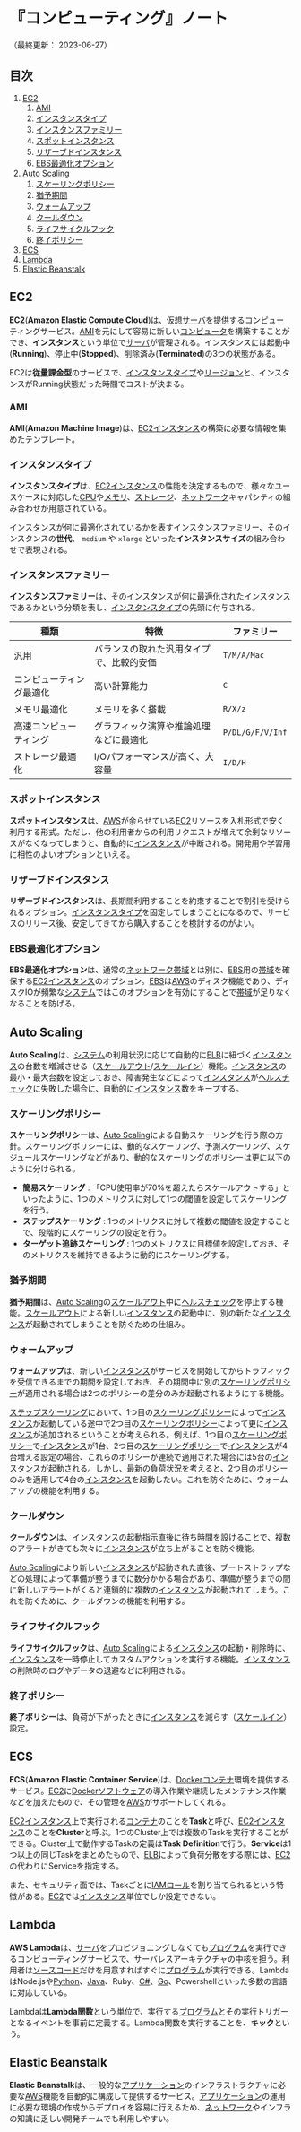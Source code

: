 # 『コンピューティング』ノート

（最終更新： 2023-06-27）


## 目次

1. [EC2](#ec2)
	1. [AMI](#ami)
	1. [インスタンスタイプ](#インスタンスタイプ)
	1. [インスタンスファミリー](#インスタンスファミリー)
	1. [スポットインスタンス](#スポットインスタンス)
	1. [リザーブドインスタンス](#リザーブドインスタンス)
	1. [EBS最適化オプション](#ebs最適化オプション)
1. [Auto Scaling](#auto-scaling)
	1. [スケーリングポリシー](#スケーリングポリシー)
	1. [猶予期間](#猶予期間)
	1. [ウォームアップ](#ウォームアップ)
	1. [クールダウン](#クールダウン)
	1. [ライフサイクルフック](#ライフサイクルフック)
	1. [終了ポリシー](#終了ポリシー)
1. [ECS](#ecs)
1. [Lambda](#lambda)
1. [Elastic Beanstalk](#elastic-beanstalk)


## EC2

**EC2**(**Amazon Elastic Compute Cloud**)は、仮想[サーバ](../../../../computer/_/chapters/computer.md#サーバ)を提供するコンピューティングサービス。[AMI](#ami)を元にして容易に新しい[コンピュータ](../../../../computer/_/chapters/computer.md#コンピュータ)を構築することができ、**インスタンス**という単位で[サーバ](../../../../computer/_/chapters/computer.md#サーバ)が管理される。インスタンスには起動中(**Running**)、停止中(**Stopped**)、削除済み(**Terminated**)の3つの状態がある。

EC2は**従量課金型**のサービスで、[インスタンスタイプ](#インスタンスタイプ)や[リージョン](./aws.md#リージョン)と、インスタンスがRunning状態だった時間でコストが決まる。

### AMI

**AMI**(**Amazon Machine Image**)は、[EC2インスタンス](#ec2)の構築に必要な情報を集めたテンプレート。

### インスタンスタイプ

**インスタンスタイプ**は、[EC2インスタンス](#ec2)の性能を決定するもので、様々なユースケースに対応した[CPU](../../../../computer/hardware/_/chapters/processor.md#cpu)や[メモリ](../../../../computer/hardware/_/chapters/memory.md#メモリ)、[ストレージ](../../../../computer/hardware/_/chapters/hardware.md#記憶装置)、[ネットワーク](../../../_/chapters/network.md#ネットワーク)キャパシティの組み合わせが用意されている。

[インスタンス](#ec2)が何に最適化されているかを表す[インスタンスファミリー](#インスタンスファミリー)、そのインスタンスの**世代**、 `medium` や `xlarge` といった**インスタンスサイズ**の組み合わせで表現される。

### インスタンスファミリー

**インスタンスファミリー**は、その[インスタンス](#ec2)が何に最適化された[インスタンス](#ec2)であるかという分類を表し、[インスタンスタイプ](#インスタンスタイプ)の先頭に付与される。

| 種類                     | 特徴                                     | ファミリー       |
|--------------------------|------------------------------------------|------------------|
| 汎用                     | バランスの取れた汎用タイプで、比較的安価 | `T/M/A/Mac`      |
| コンピューティング最適化 | 高い計算能力                             | `C`              |
| メモリ最適化             | メモリを多く搭載                         | `R/X/z`          |
| 高速コンピューティング   | グラフィック演算や推論処理などに最適化   | `P/DL/G/F/V/Inf` |
| ストレージ最適化         | I/Oパフォーマンスが高く、大容量          | `I/D/H`          |

### スポットインスタンス

**スポットインスタンス**は、[AWS](./aws.md#aws)が余らせている[EC2](#ec2)リソースを入札形式で安く利用する形式。ただし、他の利用者からの利用リクエストが増えて余剰なリソースがなくなってしまうと、自動的に[インスタンス](#ec2)が中断される。開発用や学習用に相性のよいオプションといえる。

### リザーブドインスタンス

**リザーブドインスタンス**は、長期間利用することを約束することで割引を受けられるオプション。[インスタンスタイプ](#インスタンスタイプ)を固定してしまうことになるので、サービスのリリース後、安定してきてから購入することを検討するのがよい。

### EBS最適化オプション

**EBS最適化オプション**は、通常の[ネットワーク](../../../_/chapters/network.md#ネットワーク)[帯域](../../../_/chapters/network.md#帯域)とは別に、[EBS](./storage.md#ebs)用の[帯域](../../../_/chapters/network.md#帯域)を確保する[EC2インスタンス](#ec2)のオプション。[EBS](./storage.md#ebs)は[AWS](./aws.md#aws)のディスク機能であり、ディスクIOが頻繁な[システム](../../../../system/_/chapters/system.md#システム)ではこのオプションを有効にすることで[帯域](../../../_/chapters/network.md#帯域)が足りなくなることを防げる。


## Auto Scaling

**Auto Scaling**は、[システム](../../../../system/_/chapters/system.md#システム)の利用状況に応じて自動的に[ELB](./networking_and_content_delivery.md)に紐づく[インスタンス](#ec2)の台数を増減させる（[スケールアウト](../../../../system/_/chapters/system_performance_evaluation.md#スケールアウト)/[スケールイン](../../../../system/_/chapters/system_performance_evaluation.md#スケールイン)）機能。[インスタンス](#ec2)の最小・最大台数を設定しておき、障害発生などによって[インスタンス](#ec2)が[ヘルスチェック](../../../../system/_/chapters/reliability_design.md#ヘルスチェック)に失敗した場合に、自動的に[インスタンス](#ec2)数をキープする。

### スケーリングポリシー

**スケーリングポリシー**は、[Auto Scaling](#auto-scaling)による自動スケーリングを行う際の方針。スケーリングポリシーには、動的なスケーリング、予測スケーリング、スケジュールスケーリングなどがあり、動的なスケーリングのポリシーは更に以下のように分けられる。

- **簡易スケーリング** : 「CPU使用率が70%を超えたらスケールアウトする」といったように、1つのメトリクスに対して1つの閾値を設定してスケーリングを行う。
- **ステップスケーリング** : 1つのメトリクスに対して複数の閾値を設定することで、段階的にスケーリングの設定を行う。
- **ターゲット追跡スケーリング** : 1つのメトリクスに目標値を設定しておき、そのメトリクスを維持できるように動的にスケーリングする。

### 猶予期間

**猶予期間**は、[Auto Scaling](#auto-scaling)の[スケールアウト](../../../../system/_/chapters/system_performance_evaluation.md#スケールアウト)中に[ヘルスチェック](../../../../system/_/chapters/reliability_design.md#ヘルスチェック)を停止する機能。[スケールアウト](../../../../system/_/chapters/system_performance_evaluation.md#スケールアウト)による新しい[インスタンス](#ec2)の起動中に、別の新たな[インスタンス](#ec2)が起動されてしまうことを防ぐための仕組み。

### ウォームアップ

**ウォームアップ**は、新しい[インスタンス](#ec2)がサービスを開始してからトラフィックを受信できるまでの期間を設定しておき、その期間中に別の[スケーリングポリシー](#スケーリングポリシー)が適用される場合は2つのポリシーの差分のみが起動されるようにする機能。

[ステップスケーリング](#スケーリングポリシー)において、1つ目の[スケーリングポリシー](#スケーリングポリシー)によって[インスタンス](#ec2)が起動している途中で2つ目の[スケーリングポリシー](#スケーリングポリシー)によって更に[インスタンス](#ec2)が追加されるということが考えられる。例えば、1つ目の[スケーリングポリシー](#スケーリングポリシー)で[インスタンス](#ec2)が1台、2つ目の[スケーリングポリシー](#スケーリングポリシー)で[インスタンス](#ec2)が4台増える設定の場合、これらのポリシーが連続で適用された場合には5台の[インスタンス](#ec2)が起動される。しかし、最新の負荷状況を考えると、2つ目のポリシーのみを適用して4台の[インスタンス](#ec2)を起動したい。これを防ぐために、ウォームアップの機能を利用する。

### クールダウン

**クールダウン**は、[インスタンス](#ec2)の起動指示直後に待ち時間を設けることで、複数のアラートがきても次々に[インスタンス](#ec2)が立ち上がることを防ぐ機能。

[Auto Scaling](#auto-scaling)により新しい[インスタンス](#ec2)が起動された直後、ブートストラップなどの処理によって準備が整うまでに数分かかる場合があり、準備が整うまでの間に新しいアラートがくると連鎖的に複数の[インスタンス](#ec2)が起動されてしまう。これを防ぐために、クールダウンの機能を利用する。

### ライフサイクルフック

**ライフサイクルフック**は、[Auto Scaling](#auto-scaling)による[インスタンス](#ec2)の起動・削除時に、[インスタンス](#ec2)を一時停止してカスタムアクションを実行する機能。[インスタンス](#ec2)の削除時のログやデータの退避などに利用される。

### 終了ポリシー

**終了ポリシー**は、負荷が下がったときに[インスタンス](#ec2)を減らす（[スケールイン](../../../../system/_/chapters/system_performance_evaluation.md#スケールイン)）設定。


## ECS

**ECS**(**Amazon Elastic Container Service**)は、[Docker](../../../../development/docker/_/chapters/docker.md#docker)[コンテナ](../../../../development/docker/_/chapters/container.md#コンテナ)環境を提供するサービス。[EC2](#ec2)に[Docker](../../../../development/docker/_/chapters/docker.md#docker)[ソフトウェア](../../../../computer/software/_/chapters/software.md#ソフトウェア)の導入作業や継続したメンテナンス作業などを加えたもので、その管理を[AWS](./aws.md#aws)がサポートしてくれる。

[EC2インスタンス](#ec2)上で実行される[コンテナ](../../../../development/docker/_/chapters/container.md#コンテナ)のことを**Task**と呼び、[EC2インスタンス](#ec2)のことを**Cluster**と呼ぶ。1つのCluster上では複数のTaskを実行することができる。Cluster上で動作するTaskの定義は**Task Definition**で行う。**Service**は1つ以上の同じTaskをまとめたもので、[ELB](./networking_and_content_delivery.md#elb)によって負荷分散をする際には、[EC2](#ec2)の代わりにServiceを指定する。

また、セキュリティ面では、Taskごとに[IAMロール](./security_and_identity.md#iamロール)を割り当てられるという特徴がある。[EC2](#ec2)では[インスタンス](#ec2)単位でしか設定できない。


## Lambda

**AWS Lambda**は、[サーバ](../../../../computer/_/chapters/computer.md#サーバ)をプロビジョニングしなくても[プログラム](../../../../programming/_/chapters/programming.md#プログラム)を実行できるコンピューティングサービスで、サーバレスアーキテクチャの中核を担う。利用者は[ソースコード](../../../../programming/_/chapters/programming.md#ソースコード)だけを用意すればすぐに[プログラム](../../../../programming/_/chapters/programming.md#プログラム)が実行できる。LambdaはNode.jsや[Python](../../../../programming/_/chapters/programming_language.md#python)、[Java](../../../../programming/_/chapters/programming_language.md#java)、Ruby、[C#](../../../../programming/_/chapters/programming_language.md#c-1)、[Go](../../../../programming/_/chapters/programming_language.md#go)、Powershellといった多数の言語に対応している。

Lambdaは**Lambda関数**という単位で、実行する[プログラム](../../../../programming/_/chapters/programming.md#プログラム)とその実行トリガーとなるイベントを事前に定義する。Lambda関数を実行することを、**キック**という。


## Elastic Beanstalk

**Elastic Beanstalk**は、一般的な[アプリケーション](../../../../computer/software/_/chapters/software.md#応用ソフトウェア)のインフラストラクチャに必要な[AWS](./aws.md#aws)機能を自動的に構成して提供するサービス。[アプリケーション](../../../../computer/software/_/chapters/software.md#応用ソフトウェア)の運用に必要な環境の作成からデプロイを容易に行えるため、[ネットワーク](../../../_/chapters/network.md#ネットワーク)やインフラの知識に乏しい開発チームでも利用しやすい。
